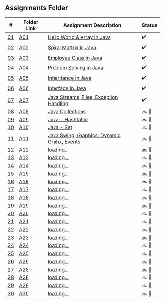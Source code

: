 ## Assignments Folder

|      #      | Folder Link  | Assignment Description                               | Status             |
| :---------: | ------------ | ---------------------------------------------------- | ------------------ |
| [01](./A01) | [A01](./A01) | [Hello World & Array in Java](./A01)                 | :heavy_check_mark: |
| [02](./A02) | [A02](./A02) | [Spiral Mattrix in Java](./A02)                      | :heavy_check_mark: |
| [03](./A03) | [A03](./A03) | [Employee Class in Java](./A03)                      | :heavy_check_mark: |
| [04](./A04) | [A04](./A04) | [Problem Solving in Java](./A04)                     | :heavy_check_mark: |
| [05](./A05) | [A05](./A05) | [Inheritance in Java](./A05)                         | :heavy_check_mark: |
| [06](./A06) | [A06](./A06) | [Interface in Java](./A06)                           | :heavy_check_mark: |
| [07](./A07) | [A07](./A07) | [Java Streams, Files, Exception Handling](./A07)     | :heavy_check_mark: |          |
| [08](./A08) | [A08](./A08) | [Java Collections](./A08)                            | :soon: 🔴           |
| [09](./A09) | [A09](./A09) | [Java - Hashtable](./A09)                            | :soon: 🔴           |
| [10](./A10) | [A10](./A10) | [Java - Set](./A10)                                  | :soon: 🔴           |
| [11](./A11) | [A11](./A11) | [Java Swing, Graphics, Dynamic Grphx, Events](./A11) | :soon: 🔴           |
| [12](./A12) | [A12](./A12) | [loading...](./A12)                                  | :soon: 🔴           |
| [13](./A13) | [A13](./A13) | [loading...](./A13)                                  | :soon: 🔴           |
| [14](./A14) | [A14](./A14) | [loading...](./A14)                                  | :soon: 🔴           |
| [15](./A15) | [A15](./A15) | [loading...](./A15)                                  | :soon: 🔴           |
| [16](./A16) | [A16](./A16) | [loading...](./A16)                                  | :soon: 🔴           |
| [17](./A17) | [A17](./A17) | [loading...](./A17)                                  | :soon: 🔴           |
| [18](./A18) | [A18](./A18) | [loading...](./A18)                                  | :soon: 🔴           |
| [19](./A19) | [A19](./A19) | [loading...](./A19)                                  | :soon: 🔴           |
| [20](./A20) | [A20](./A20) | [loading...](./A20)                                  | :soon: 🔴           |
| [21](./A21) | [A21](./A21) | [loading...](./A21)                                  | :soon: 🔴           |
| [22](./A22) | [A22](./A22) | [loading...](./A22)                                  | :soon: 🔴           |
| [23](./A23) | [A23](./A23) | [loading...](./A23)                                  | :soon: 🔴           |
| [24](./A24) | [A24](./A24) | [loading...](./A24)                                  | :soon: 🔴           |
| [25](./A25) | [A25](./A25) | [loading...](./A25)                                  | :soon: 🔴           |
| [26](./A26) | [A29](./A26) | [loading...](./A26)                                  | :soon: 🔴           |
| [27](./A27) | [A28](./A27) | [loading...](./A27)                                  | :soon: 🔴           |
| [28](./A28) | [A28](./A28) | [loading...](./A28)                                  | :soon: 🔴           |
| [29](./A29) | [A29](./A29) | [loading...](./A29)                                  | :soon: 🔴           |
| [30](./A30) | [A30](./A30) | [loading...](./A30)                                  | :soon: 🔴           |
